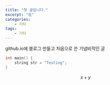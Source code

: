 ```yaml
---
title: "첫 글입니다."
excerpt: "음"
categories:
    - 기타
tags:
    - 기타
---
```


github.io에 블로그 만들고 처음으로 쓴 기념비적인 글

```cpp
int main() {
    string str = "Testing";
}
```

$$x+y$$